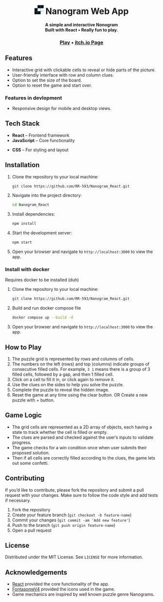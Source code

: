 <h1 align="center">
     <img src="https://github.com/RR-593/Nanogram_React/blob/main/public/favicon.ico" width="30" height="30">
    <b>Nanogram Web App</b>
    <br>
</h1>

<p align="center">
  <b>A simple and interactive Nonogram</b> <br />
  <b>Built with React • Really fun to play.</b> <br />
</p>

<h3 align="center">
  <a href="https://rr-593.github.io/Nanogram_React/">Play</a>  &bull;
  <a href="https://ravewraith.itch.io/nonograms">itch.io Page</a>
</h3>

## Features

- Interactive grid with clickable cells to reveal or hide parts of the picture.
- User-friendly interface with row and column clues.
- Option to set the size of the board.
- Option to reset the game and start over.
<!-- - Timer to track how long it takes to solve the puzzle (optional). -->

### Features in devlopment

- Responsive design for mobile and desktop views.

## Tech Stack

- **React** – Frontend framework
- **JavaScript** – Core functionality
<!-- - **LocalStorage** – Optionally for saving progress or high scores -->
- **CSS** – For styling and layout

## Installation

1. Clone the repository to your local machine:

    ```bash
    git clone https://github.com/RR-593/Nanogram_React.git
    ```

2. Navigate into the project directory:

    ```bash
    cd Nanogram_React
    ```

3. Install dependencies:

    ```bash
    npm install
    ```

4. Start the development server:

    ```bash
    npm start
    ```

5. Open your browser and navigate to `http://localhost:3000` to view the app.

### Install with docker

Requires docker to be installed (duh)

1. Clone the repository to your local machine:

    ```bash
    git clone https://github.com/RR-593/Nanogram_React.git
    ```

2. Build and run docker compose file

    ```bash
    docker compose up --build -d
    ```

3. Open your browser and navigate to `http://localhost:3000` to view the app.

## How to Play

1. The puzzle grid is represented by rows and columns of cells.
2. The numbers on the left (rows) and top (columns) indicate groups of consecutive filled cells. For example, `3 1` means there is a group of 3 filled cells, followed by a gap, and then 1 filled cell.
3. Click on a cell to fill it in, or click again to remove it.
4. Use the clues on the sides to help you solve the puzzle.
5. Complete the puzzle to reveal the hidden image.
6. Reset the game at any time using the clear button.
OR
Create a new puzzle with + button.

## Game Logic

- The grid cells are represented as a 2D array of objects, each having a state to track whether the cell is filled or empty.
- The clues are parsed and checked against the user’s inputs to validate progress.
- The game checks for a win condition once when user submits their proposed solution.
- Then if all cells are correctly filled according to the clues, the game lets out some confetti.

## Contributing

If you’d like to contribute, please fork the repository and submit a pull request with your changes. Make sure to follow the code style and add tests if necessary.

1. Fork the repository
2. Create your feature branch (`git checkout -b feature-name`)
3. Commit your changes (`git commit -am 'Add new feature'`)
4. Push to the branch (`git push origin feature-name`)
5. Open a pull request

## License

Distributed under the MIT License. See `LICENSE` for more information.

## Acknowledgements

- [React](https://reactjs.org/) provided the core functionality of the app.
- [FontasomeV4](https://fontawesome.com/v4/) provided the icons used in the game.
- Game mechanics are inspired by well known puzzle genre Nanograms.

